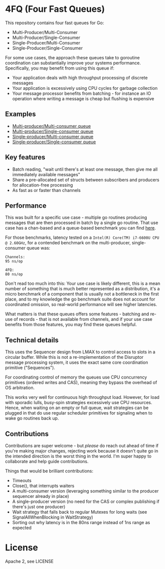 # 4FQ (Four Fast Queues)

This repository contains four fast queues for Go:

- Multi-Producer/Multi-Consumer
- Multi-Producer/Single-Consumer 
- Single-Producer/Multi-Consumer 
- Single-Producer/Single-Consumer

For some use cases, the approach these queues take to goroutine coordination can substantially improve your systems performance.
Specifically, you may benefit from using this queue if:

- Your application deals with high throughput processing of discrete messages
- Your application is excessively using CPU cycles for garbage collection
- Your message processor benefits from batching - for instance an IO operation where writing a message is cheap but flushing is expensive

## Examples

- [Multi-producer/Multi-consumer queue](pkg/queue/example_test.go#L8)
- [Multi-producer/Single-consumer queue](pkg/queue/example_test.go#L41)
- [Single-producer/Multi-consumer queue](pkg/queue/example_test.go#L99)
- [Single-producer/Single-consumer queue](pkg/queue/example_test.go#L67)

## Key features

- Batch reading, "wait until there's at least one message, then give me all immediately available messages"
- Share a pre-allocated set of structs between subscribers and producers for allocation-free processing
- As fast as or faster than channels

## Performance

This was built for a specific use case - multiple go routines producing messages that 
are then processed in batch by a single go routine. That use case has a chan-based and
a queue-based benchmark you can find [here](pkg/queue/mpsc_test.go#L86).

For those benchmarks, latency tested on a `Intel(R) Core(TM) i7-6600U CPU @ 2.60GHz`, for a contended
benchmark on the multi-producer, single-consumer queue was:

    Channels:
    95 ns/op
    
    4FQ:
    80 ns/op

Don't read too much into this: Your use case is likely different, this is a mean number of something
that is much better represented as a distribution, it's a micro benchmark  of a component that 
is usually not a bottleneck in the first place, and to my knowledge the go  benchmark suite does 
not account for coordinated omission, so real-world performance will see higher latencies. 

What matters is that these queues offers some features - batching and re-use of records - that
is not available from channels, and if your use case benefits from those features, you may find
these queues helpful.

## Technical details

This uses the Sequencer design from LMAX to control access to slots in a circular buffer.
While this is not a re-implementation of the Disruptor message processing system, it uses the exact 
same core coordination primitive ("Sequences").

For coordinating control of memory the queues use CPU concurrency primitives (ordered writes and CAS),
meaning they bypass the overhead of OS arbitration. 

This works very well for continuous high throughput load.
However, for load with sporadic lulls, busy-spin strategies excessively use CPU resources. 
Hence, when waiting on an empty or full queue, wait strategies can be plugged in that do use
regular scheduler primitives for signaling when to wake go routines back up.

## Contributions

Contributions are super welcome - but *please* do reach out ahead of time if you're making major changes,
rejecting work because it doesn't quite go in the intended direction is the worst thing in the world. 
I'm super happy to collaborate and help guide contributions.

Things that would be brilliant contributions:

- Timeouts
- Close(), that interrupts waiters
- A multi-consumer version (leveraging something similar to the producer sequencer already in place)
- A single-producer version (no need for the CAS or complex publishing if there's just one producer)
- Wait strategy that falls back to regular Mutexes for long waits (see SignalAllWhenBlocking in WaitStrategy)
- Sorting out why latency is in the 80ns range instead of 1ns range as expected

# License

Apache 2, see LICENSE